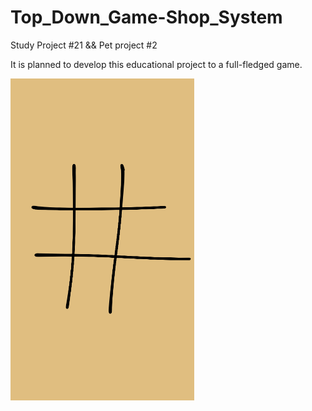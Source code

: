 # Top_Down_Game-Shop_System
Study Project #21 &amp;&amp; Pet project #2

It is planned to develop this educational project to a full-fledged game.

![grab-landing-page](https://github.com/Alex21Sav/tic-tac-toe/blob/main/ScreenGif.gif)
